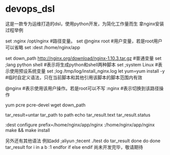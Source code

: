 # devops_dsl
这是一款专为运维打造的dsl，使用python开发，为简化工作量而生
拿nginx安装过程举例

set :nginx /opt/nginx #路径变量。
set @nginx root #用户变量，若是root用户可以省略
set :dest /home/nginx/app

set down_path http://nginx.org/download/nginx-1.10.3.tar.gz #普通变量
set ;lang python shell #表示将生成python和shell两种脚本
set ;system Linux #表示使用预设系统变量
set ;log /tmp/log/install_nginx.log 
let yum=yum install -y #临时自定义语法，只在当前脚本和其他引用该脚本的脚本范围内有效

@nginx #表示使用该用户操作。若是root可以不写
:nginx #表示切换到该路径操作

yum pcre pcre-devel
wget down_path

tar_result=untar tar_path to path
echo tar_result.text tar_result.status

:dest
configure  prefix=/home/nginx/app/nginx
:/home/nginx/app/nginx
make && make install

另外还有其他语法
例如add ;aliyun ;tecent ./test
do tar_result
done
do
done tar_result
for i in a b :1
endfor
if
else
endif
尚未开发完毕，敬请期待

